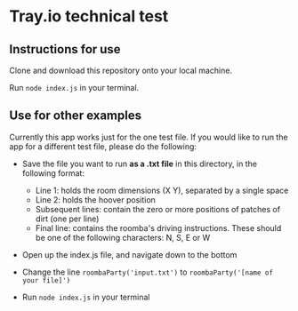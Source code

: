 # Tray.io technical test



## Instructions for use

Clone and download this repository onto your local machine. 

Run `node index.js` in your terminal.


## Use for other examples
Currently this app works just for the one test file. If you would like to run the app for a different test file, please do the following:

* Save the file you want to run **as a .txt file** in this directory, in the following format:

    * Line 1: holds the room dimensions (X Y), separated by a single space
    * Line 2: holds the hoover position
    * Subsequent lines: contain the zero or more positions of patches of dirt (one per line)
    * Final line: contains the roomba's driving instructions. These should be one of the following characters: N, S, E or W

* Open up the index.js file, and navigate down to the bottom

* Change the line `roombaParty('input.txt')` to `roombaParty('[name of your file]')`

* Run `node index.js` in your terminal

